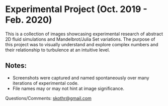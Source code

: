 # Experimental Project (Oct. 2019 - Feb. 2020)
This is a collection of images showcasing experimental research of abstract 2D fluid simulations and Mandelbrot/Julia Set variations.
The purpose of this project was to visually understand and explore complex numbers and their relationship to turbulence at an intuitive level. 


## Notes:
* Screenshots were captured and named spontaneously over many iterations of experimental code.
* File names may or may not hint at image significance.


Questions/Comments: skothr@gmail.com